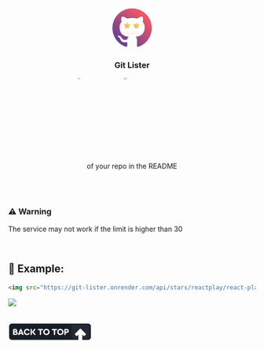 <div align="center">

<div>
  <img src="./images/logo.png" width="80" />

  <h3>Git Lister</h3>
  <svg width="600" height="200">
    <defs>
      <linearGradient id="rainbow" x1="0" x2="0" y1="0" y2="100%" gradientUnits="userSpaceOnUse" >
        <stop stop-color="#FF5B99" offset="0%"/>
        <stop stop-color="#FF5447" offset="20%"/>
        <stop stop-color="#FF7B21" offset="40%"/>
        <stop stop-color="#EAFC37" offset="60%"/>
        <stop stop-color="#4FCB6B" offset="80%"/>
        <stop stop-color="#51F7FE" offset="100%"/> 
      </linearGradient>
    </defs>
    <text fill="url(#rainbow)">
      <tspan>A service that allows you to list stargazers</tspan>
      <br />
      <tspan>of your repo in the README</tspan>
    </text>
  </svg>
</div>

</div>

<br />
<br />
<br />

### ⚠ Warning
The service may not work if the limit is higher than 30

<br />

## 🔎 Example:

```html
<img src="https://git-lister.onrender.com/api/stars/reactplay/react-play?limit=30" />
```

<img src="https://git-lister.onrender.com/api/stars/reactplay/react-play?limit=30" />

<br />
<br />

<a href="https://github.com/6km/git-lister#readme"><img src="./images/back-to-top.png"  /></a>
